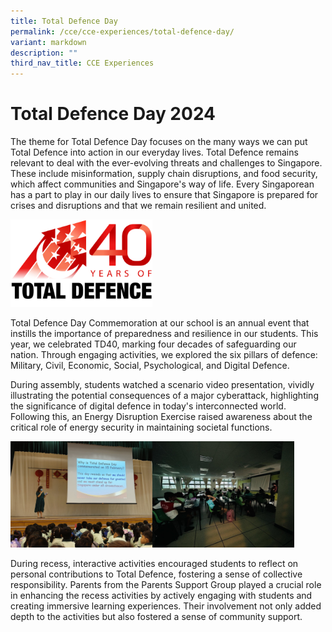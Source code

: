 ```yaml
---
title: Total Defence Day
permalink: /cce/cce-experiences/total-defence-day/
variant: markdown
description: ""
third_nav_title: CCE Experiences
---
```

# Total Defence Day 2024

The theme for Total Defence Day focuses on the many ways we can put Total Defence into action in our everyday lives. Total Defence remains relevant to deal with the ever-evolving threats and challenges to Singapore. These include misinformation, supply chain disruptions, and food security, which affect communities and Singapore's way of life. Every Singaporean has a part to play in our daily lives to ensure that Singapore is prepared for crises and disruptions and that we remain resilient and united.

<img style="width:45%" height="auto" width="100%" src="/images/CCE/TDD%202024/TD40_Logo_small.png">

Total Defence Day Commemoration at our school is an annual event that instills the importance of preparedness and resilience in our students. This year, we celebrated TD40, marking four decades of safeguarding our nation. Through engaging activities, we explored the six pillars of defence: Military, Civil, Economic, Social, Psychological, and Digital Defence.

During assembly, students watched a scenario video presentation, vividly illustrating the potential consequences of a major cyberattack, highlighting the significance of digital defence in today's interconnected world. Following this, an Energy Disruption Exercise raised awareness about the critical role of energy security in maintaining societal functions. 

<img align="left" style="width:45%" height="auto" width="100%" src="/images/CCE/TDD%202024/WhatsApp_Image_2024_02_15_at_10_36_05_AM.jpeg">
<img style="width:45%" height="auto" width="100%" src="/images/CCE/TDD%202024/WhatsApp_Image_2024_02_15_at_10_01_06_AM__2_.jpeg">

During recess, interactive activities encouraged students to reflect on personal contributions to Total Defence, fostering a sense of collective responsibility. Parents from the Parents Support Group played a crucial role in enhancing the recess activities by actively engaging with students and creating immersive learning experiences. Their involvement not only added depth to the activities but also fostered a sense of community support. 